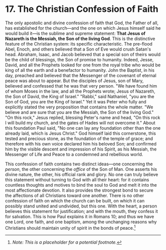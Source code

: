 # 17. The Christian Confession of Faith

The only apostolic and divine confession of faith that God, the Father of all, has established for the church—and the one on which Jesus himself said he would build it—is the sublime and supreme statement: **That Jesus of Nazareth is the Messiah, the Son of the living God**. This is the distinctive feature of the Christian system: its specific characteristic. The pre-flood Abel, Enoch, and others believed that a Son of Eve would crush Satan's head. Abraham, Isaac, and Jacob believed that a special son of theirs would be the child of blessings, the Son of promise to humanity. Indeed, Jesse, David, and all the Prophets looked for one from the royal tribe who would be king of all the earth and a benefactor to humanity. John the Baptist, in his day, preached and believed that the Messenger of the covenant of eternal peace was about to appear. But the disciples of Jesus, son of Mary, believed and confessed that he was that very person. "We have found him of whom Moses in the law, and all the Prophets wrote; Jesus of Nazareth, the Son of David, the King of Israel." "Rabbi," said Nathaniel, "you are the Son of God, you are the King of Israel." Yet it was Peter who fully and explicitly stated the very proposition that contains the whole matter. "We believe and are sure that you are the Messiah, the Son of the living God." "On this rock," Jesus replied, blessing Peter's name and head, "On this rock I will build my church, and the gates of Hades will not overcome it." About this foundation Paul said, "No one can lay any foundation other than the one already laid, which is Jesus Christ." God himself laid this cornerstone, this tested and precious stone, as the foundation of the temple of grace; and therefore with his own voice declared him his beloved Son; and confirmed him by the visible descent and impression of his Spirit, as his Messiah, the Messenger of Life and Peace to a condemned and rebellious world.

This confession of faith contains two distinct ideas—one concerning the *person*, the other concerning the *office* of the Son of Man. One asserts his divine nature, the other, his official rank and glory. No one can truly believe this statement without turning to God with all their heart: for it contains countless thoughts and motives to bind the soul to God and melt it into the most affectionate devotion. It also provides the strongest bond to secure the affections of all Christians toward one another. There is no other confession of faith on which the church can be built, on which it can possibly stand united and undivided, but this one. With the heart, a person believes this statement for justification; and with the mouth, they confess it for salvation. This is how Paul explains it in Romans 10; and thus we have one Lord, one faith, and one baptism, among the unchanging reasons why Christians should maintain unity of spirit in the bonds of peace.[^2]

[^2]:  *Note:  This is a placeholder for a potential footnote.*
